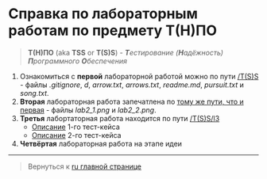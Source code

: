 # Справка по лабораторным работам по предмету Т(Н)ПО #

> **Т(Н)ПО** (aka **TSS** or **T(S)S**) - ***Т**естирование (**Н**адёжность) **П**рограммного **О**беспечения*

1. Ознакомиться с **первой** лабораторной работой можно по пути [/T(S)S](https://github.com/Apchibudzdravij/HereWeAre-3k1s/tree/main/T(S)S) - файлы *.gitignore*, *d*, *arrow.txt*, *arrows.txt*, *readme.md*, *pursuit.txt* и *song.txt*.
2. **Вторая** лабораторная работа запечатлена по [тому же пути, что и первая](https://github.com/Apchibudzdravij/HereWeAre-3k1s/tree/main/T(S)S) - файлы *lab2_1.png* и *lab2_2.png*.
3. **Третья** лабортаторная работа находится по пути [/T(S)S/l3](https://github.com/Apchibudzdravij/HereWeAre-3k1s/tree/main/T(S)S/l3)
    - [Описание](https://github.com/Apchibudzdravij/HereWeAre-3k1s/blob/main/T(S)S/l3/case1.md) 1-го тест-кейса
    - [Описание](https://github.com/Apchibudzdravij/HereWeAre-3k1s/blob/main/T(S)S/l3/case2.md) 2-го тест-кейса
4. **Четвёртая** лабораторная работа на этапе идеи

---

> Вернуться к [ru главной странице](https://github.com/Apchibudzdravij/HereWeAre-3k1s/blob/main/docs/ru/index.md)
